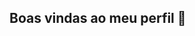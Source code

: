 ## Boas vindas ao meu perfil 👋

<!--
**Meu nome é Esmael Victor

Here are some ideas to get you started:

- ⚒️ Estou me desenvolvendo na linguagem HTML, CSS e JavaScript
- ❗ Utilizo esse espaço para minha organização e compartilhamento dos meus projetos desenvolvidos

- 📧 **Você pode entrar em contato comigo no email: 
esmael1vic@gmail.com
@Esmael_V1c
-->
